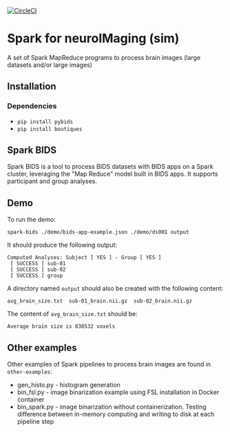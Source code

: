 [![CircleCI](https://circleci.com/gh/big-data-lab-team/sim/tree/master.svg?style=svg)](https://circleci.com/gh/big-data-lab-team/sim/tree/master)

# Spark for neuroIMaging (sim)

A set of Spark MapReduce programs to process brain images (large datasets and/or large images)

## Installation

### Dependencies

* `pip install pybids`
* `pip install boutiques`

## Spark BIDS

Spark BIDS is a tool to process BIDS datasets with BIDS apps on a
Spark cluster, leveraging the "Map Reduce" model built in BIDS
apps. It supports participant and group analyses.

## Demo

To run the demo:
```
spark-bids ./demo/bids-app-example.json ./demo/ds001 output
```

It should produce the following output:
```
Computed Analyses: Subject [ YES ] - Group [ YES ]
 [ SUCCESS ] sub-01
 [ SUCCESS ] sub-02
 [ SUCCESS ] group
```

A directory named `output` should also be created with the following content:
```
avg_brain_size.txt  sub-01_brain.nii.gz  sub-02_brain.nii.gz
```

The content of `avg_brain_size.txt` should be:
```
Average brain size is 830532 voxels
```

## Other examples

Other examples of Spark pipelines to process brain images are found in `other-examples`:
   - gen_histo.py  - histogram generation
   - bin_fsl.py - image binarization example using FSL installation in Docker container
   - bin_spark.py - image binarization without containerization. Testing difference between in-memory computing and writing to disk at each pipeline step  

